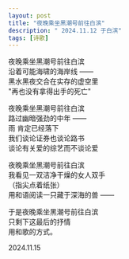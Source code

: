 ```yaml
---
layout: post
title: "夜晚乘坐黑潮号前往白滨"
description: " 2024.11.12 于白滨"
tags: [诗歌]
---
```


夜晚乘坐黑潮号前往白滨  
沿着可能海啸的海岸线 ——  
黑水黑夜交合在实存的虚空里  
"再也没有拿得出手的死亡"  

夜晚乘坐黑潮号前往白滨  
路过幽暗强劲的中年 ——  
雨 肯定已经落下  
我们谈论证券也谈论路书  
谈论有关爱的综艺而不谈论爱  

夜晚乘坐黑潮号前往白滨  
我看见一双洁净干燥的女人双手  
（指尖点着纸张）  
用和语阅读一只藏于深海的兽 ——  

于是夜晚乘坐黑潮号前往白滨  
只剩下这最后的抒情  
用和歌的方式。 


2024.11.15